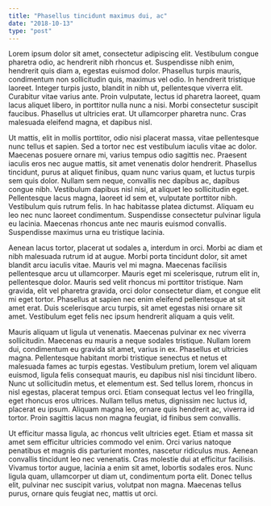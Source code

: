 ```yaml
---
title: "Phasellus tincidunt maximus dui, ac"
date: "2018-10-13"
type: "post"
---
```

Lorem ipsum dolor sit amet, consectetur adipiscing elit. Vestibulum congue pharetra odio, ac hendrerit nibh rhoncus et. Suspendisse nibh enim, hendrerit quis diam a, egestas euismod dolor. Phasellus turpis mauris, condimentum non sollicitudin quis, maximus vel odio. In hendrerit tristique laoreet. Integer turpis justo, blandit in nibh ut, pellentesque viverra elit. Curabitur vitae varius ante. Proin vulputate, lectus id pharetra laoreet, quam lacus aliquet libero, in porttitor nulla nunc a nisi. Morbi consectetur suscipit faucibus. Phasellus ut ultricies erat. Ut ullamcorper pharetra nunc. Cras malesuada eleifend magna, et dapibus nisl.

Ut mattis, elit in mollis porttitor, odio nisi placerat massa, vitae pellentesque nunc tellus et sapien. Sed a tortor nec est vestibulum iaculis vitae ac dolor. Maecenas posuere ornare mi, varius tempus odio sagittis nec. Praesent iaculis eros nec augue mattis, sit amet venenatis dolor hendrerit. Phasellus tincidunt, purus at aliquet finibus, quam nunc varius quam, et luctus turpis sem quis dolor. Nullam sem neque, convallis nec dapibus ac, dapibus congue nibh. Vestibulum dapibus nisl nisi, at aliquet leo sollicitudin eget. Pellentesque lacus magna, laoreet id sem et, vulputate porttitor nibh. Vestibulum quis rutrum felis. In hac habitasse platea dictumst. Aliquam eu leo nec nunc laoreet condimentum. Suspendisse consectetur pulvinar ligula eu lacinia. Maecenas rhoncus ante nec mauris euismod convallis. Suspendisse maximus urna eu tristique lacinia.

Aenean lacus tortor, placerat ut sodales a, interdum in orci. Morbi ac diam et nibh malesuada rutrum id at augue. Morbi porta tincidunt dolor, sit amet blandit arcu iaculis vitae. Mauris vel mi magna. Maecenas facilisis pellentesque arcu ut ullamcorper. Mauris eget mi scelerisque, rutrum elit in, pellentesque dolor. Mauris sed velit rhoncus mi porttitor tristique. Nam gravida, elit vel pharetra gravida, orci dolor consectetur diam, et congue elit mi eget tortor. Phasellus at sapien nec enim eleifend pellentesque at sit amet erat. Duis scelerisque arcu turpis, sit amet egestas nisi ornare sit amet. Vestibulum eget felis nec ipsum hendrerit aliquam a quis velit.

Mauris aliquam ut ligula ut venenatis. Maecenas pulvinar ex nec viverra sollicitudin. Maecenas eu mauris a neque sodales tristique. Nullam lorem dui, condimentum eu gravida sit amet, varius in ex. Phasellus et ultricies magna. Pellentesque habitant morbi tristique senectus et netus et malesuada fames ac turpis egestas. Vestibulum pretium, lorem vel aliquam euismod, ligula felis consequat mauris, eu dapibus nisl nisi tincidunt libero. Nunc ut sollicitudin metus, et elementum est. Sed tellus lorem, rhoncus in nisl egestas, placerat tempus orci. Etiam consequat lectus vel leo fringilla, eget rhoncus eros ultrices. Nullam tellus metus, dignissim nec luctus id, placerat eu ipsum. Aliquam magna leo, ornare quis hendrerit ac, viverra id tortor. Proin sagittis lacus non magna feugiat, id finibus sem convallis.

Ut efficitur massa ligula, ac rhoncus velit ultricies eget. Etiam et massa sit amet sem efficitur ultricies commodo vel enim. Orci varius natoque penatibus et magnis dis parturient montes, nascetur ridiculus mus. Aenean convallis tincidunt leo nec venenatis. Cras molestie dui at efficitur facilisis. Vivamus tortor augue, lacinia a enim sit amet, lobortis sodales eros. Nunc ligula quam, ullamcorper ut diam ut, condimentum porta elit. Donec tellus elit, pulvinar nec suscipit varius, volutpat non magna. Maecenas tellus purus, ornare quis feugiat nec, mattis ut orci.
